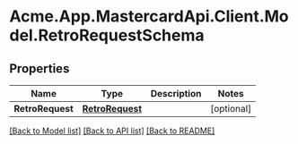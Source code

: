 # Acme.App.MastercardApi.Client.Model.RetroRequestSchema

## Properties

Name | Type | Description | Notes
------------ | ------------- | ------------- | -------------
**RetroRequest** | [**RetroRequest**](RetroRequest.md) |  | [optional] 

[[Back to Model list]](../README.md#documentation-for-models) [[Back to API list]](../README.md#documentation-for-api-endpoints) [[Back to README]](../README.md)

